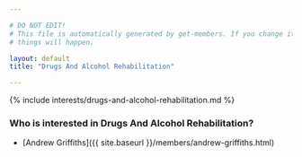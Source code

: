 ```yaml
---

# DO NOT EDIT!
# This file is automatically generated by get-members. If you change it, bad
# things will happen.

layout: default
title: "Drugs And Alcohol Rehabilitation"

---
```


{% include interests/drugs-and-alcohol-rehabilitation.md %}

### Who is interested in Drugs And Alcohol Rehabilitation?


* [Andrew Griffiths]({{ site.baseurl }}/members/andrew-griffiths.html)

